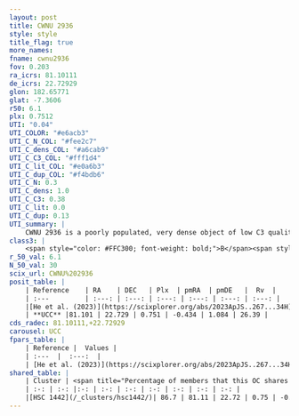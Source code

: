 ```yaml
---
layout: post
title: CWNU 2936
style: style
title_flag: true
more_names: 
fname: cwnu2936
fov: 0.203
ra_icrs: 81.10111
de_icrs: 22.72929
glon: 182.65771
glat: -7.3606
r50: 6.1
plx: 0.7512
UTI: "0.04"
UTI_COLOR: "#e6acb3"
UTI_C_N_COL: "#fee2c7"
UTI_C_dens_COL: "#a6cab9"
UTI_C_C3_COL: "#fff1d4"
UTI_C_lit_COL: "#e0a6b3"
UTI_C_dup_COL: "#f4bdb6"
UTI_C_N: 0.3
UTI_C_dens: 1.0
UTI_C_C3: 0.38
UTI_C_lit: 0.0
UTI_C_dup: 0.13
UTI_summary: |
    CWNU 2936 is a poorly populated, very dense object of low C3 quality. It was recently reported in the literature.<br><br><span style="color: #99180f; font-weight: bold;">Warning: </span>This is likely a duplicate object, which shares a large percentage of members with at least one previously reported entry.
class3: |
    <span style="color: #FFC300; font-weight: bold;">B</span><span style="color: red; font-weight: bold;">C</span>
r_50_val: 6.1
N_50_val: 30
scix_url: CWNU%202936
posit_table: |
    | Reference    | RA    | DEC   | Plx  | pmRA  | pmDE   |  Rv  |
    | :---         | :---: | :---: | :---: | :---: | :---: | :---: |
    |[He et al. (2023)](https://scixplorer.org/abs/2023ApJS..267...34H) | 81.124 | 22.739 | 0.75 | -0.45 | 1.08 | 32.76 |
    | **UCC** |81.101 | 22.729 | 0.751 | -0.434 | 1.084 | 26.39 | 
cds_radec: 81.10111,+22.72929
carousel: UCC
fpars_table: |
    | Reference |  Values |
    | :---  |  :---:  |
    | [He et al. (2023)](https://scixplorer.org/abs/2023ApJS..267...34H) | `A0=2.05, m-M=10.85, logA=9.2` |
shared_table: |
    | Cluster | <span title="Percentage of members that this OC shares with the ones listed">%</span>   | RA   | DEC   | Plx   | pmRA  | pmDE  | Rv | UTI |
    | :-: | :-: |:-: | :-: | :-: | :-: | :-: | :-: | :-: |
    |[HSC 1442](/_clusters/hsc1442/)| 86.7 | 81.11 | 22.72 | 0.75 | -0.43 | 1.08 | 26.39 |0.41 |
---
```

